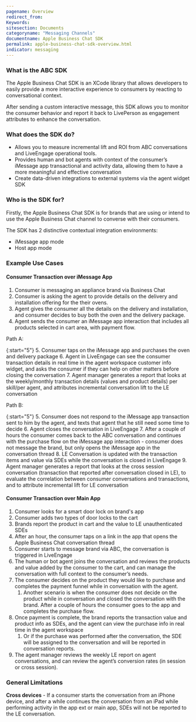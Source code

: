 ```yaml
---
pagename: Overview
redirect_from:
Keywords:
sitesection: Documents
categoryname: "Messaging Channels"
documentname: Apple Business Chat SDK
permalink: apple-business-chat-sdk-overview.html
indicator: messaging
---
```


### What is the ABC SDK

The Apple Business Chat SDK is an XCode library that allows developers to easily provide a more interactive experience to consumers by reacting to conversational context.

After sending a custom interactive message, this SDK allows you to monitor the consumer behavior and report it back to LivePerson as engagement attributes to enhance the conversation.

### What does the SDK do?

- Allows you to measure incremental lift and ROI from ABC conversations and LiveEngage operational tools.  
- Provides human and bot agents with context of the consumer’s iMessage app transactional and activity data, allowing them to have a more meaningful and effective conversation
- Create data-driven integrations to external systems via the agent widget SDK

### Who is the SDK for?

Firstly, the Apple Business Chat SDK is for brands that are using or intend to use the Apple Business Chat channel to converse with their consumers.

The SDK has 2 distinctive contextual integration environments:
  - iMessage app mode
  - Host app mode

<!--


Brands using Apple Business Chat to connect with their consumers can now gather more interactional and activity context on the consumer with the Apple Business Chat. Brands using Business Chat are using the native Custom Interactive Message (iMessage apps) to enrich the consumer experience with conversational apps to allow for more transactions to occur during the brand to consumer connection. To fully enrich the consumer conversational interactions, brands are also looking to pass the iMessage apps user transaction or activities events to LiveEngage, to allow bots and agents to gather the consumer information required to manage a contextual and knowledgeable conversation with the consumer, in run time conversation. Brands should also be able to look at historical data to analyze the business activities and transactions that lifts the conversions rates and business goals.    


Liveperson ABC SDK goal is to provide integration solutions for iOS apps (Host & iMessage app/ Extension) with LiveEngage platform. 
After sending a custom interactive message (CIM), this SDK will allows you to enhance the conversation by reporing any of the supported consumer behavior/SDEs, as [engagement attributes](engagement-attributes-types-of-engagement-attributes.html) to the Liveengage platform:  

### What Problem does the SDK solve

- **Real time transaction and activities events (SDEs)** - Bots and agents cannot react to real time activities or transactions of consumers they're conversing with. They are kept blind to the conversation context, and therefore cannot manage the conversation with the expected context and knowledge. 
- **Historical transactions and activities analytics (SDEs)** -  Brands can’t report to LE on transaction or activities that happened during the Business Chat conversation, which creates a problem for brands that are looking to measure ROI, incremental lift and business conversation correlated to the ABC conversations. Brands can’t answer the basic  question of “did LE help me reach my business goals?”.

### Benefits of using the SDK



### Included Functionality

By leveraging LivePerson's APIs ([Monitoring](monitoring-api-overview.html) and [Engagement Attribute API](engagement-attributes-api-overview.html) among others), this SDK is able to provide the following functionality:

- Report Engagement Attributes back to the LiveEngage conversation
- Notify human and bot agents whether an iMessage app is installed via an SDE, once a ‘Welcome bubble’ message type is sent to an iOS device.* (Auto triggered SDEs)
- Enabling textual context for outgoing Interactive messages to be presented on Agent Console. * 
- How to implement Custom Reply Message

-->

### Example Use Cases

#### Consumer Transaction over iMessage App

1. Consumer is messaging an appliance brand via Business Chat 
2. Consumer is asking the agent to provide details on the delivery and installation offering for the their ovens.
3. Agent gives the consumer all the details on the delivery and installation, and consumer decides to buy both the oven and the delivery package. 
4. Agent sends the consumer an iMessage app interaction that includes all products selected in cart area, with payment flow.

Path A:

{:start="5"}
5. Consumer taps on the iMessage app and purchases the oven and delivery package 
6. Agent in LiveEngage can see the consumer transaction details in real time in the agent workspace customer info widget, and asks the consumer if they can help on other matters before closing the conversation 
7. Agent manager generates a report that looks at the weekly/monthly transaction details (values and product details) per skill/per agent, and attributes incremental conversation lift to the LE conversation 

Path B:

{:start="5"}
5. Consumer does not respond to the iMessage app transaction sent to him by the agent, and texts that agent that he still need some time to decide
6. Agent closes the conversation in LiveEngage 
7. After a couple of hours the consumer comes back to the ABC conversation and continues with the purchase flow on the iMessage app interaction - consumer does not message the brand, but only opens the iMessage app in the conversation thread 
8. LE Conversation is updated with the transaction items and value via SDEs while the conversation is closed in LiveEngage 
9. Agent manager generates a report that looks at the cross session conversation (transaction that reported after conversation closed in LE), to evaluate the correlation between consumer conversations and transactions, and to attribute incremental lift for LE conversation 

#### Consumer Transaction over Main App

1. Consumer looks for a smart door lock on brand's app
2. Consumer adds two types of door locks to the cart 
3. Brands report the product in cart and the value to LE unauthenticated SDEs
4. After an hour, the consumer taps on a link in the app that opens the Apple Business Chat conversation thread 
5. Consumer starts to message brand via ABC, the conversation is triggered in LiveEngage 
6. The human or bot agent joins the conversation and reviews the products and value added by the consumer to the cart, and can manage the conversation with full context to the consumer’s needs. 
7. The consumer decides on the product they would like to purchase and completes the payment funnel while in conversation with the agent.
    1. Another scenario is when the consumer does not decide on the product while in conversation and closed the conversation with the brand. After a couple of hours the consumer goes to the app and completes the purchase flow. 
8. Once payment is complete, the brand reports the transaction value and product info as SDEs, and the agent can view the purchase info in real time in the agent workspace 
    1. Or if the purchase was performed after the conversation, the SDE will be assigned to the conversation and will be reported in conversation reports. 
9. The agent manager reviews the weekly LE report on agent conversations, and can review the agent’s conversion rates (in session or cross session). 


### General Limitations

**Cross devices** - If a consumer starts the conversation from an iPhone device, and after a while continues the conversation from an iPad while performing activity in the app ext or main app, SDEs will not be reported to the LE conversation.

